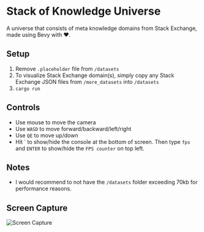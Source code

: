 # Stack of Knowledge Universe

 A universe that consists of meta knowledge domains from Stack Exchange, made using Bevy with ❤️.

## Setup

1. Remove `.placeholder` file from `/datasets`
2. To visualize Stack Exchange domain(s), simply copy any Stack Exchange JSON files from `/more_datasets` into `/datasets`
3. `cargo run`

## Controls

- Use mouse to move the camera
- Use `WASD` to move forward/backward/left/right
- Use `QE` to move up/down
- Hit \` to show/hide the console at the bottom of screen. Then type `fps` and `ENTER` to show/hide the `FPS counter` on top left.

## Notes

- I would recommend to not have the `/datasets` folder exceeding 70kb for performance reasons.


## Screen Capture

![Screen Capture](screencapture.gif)